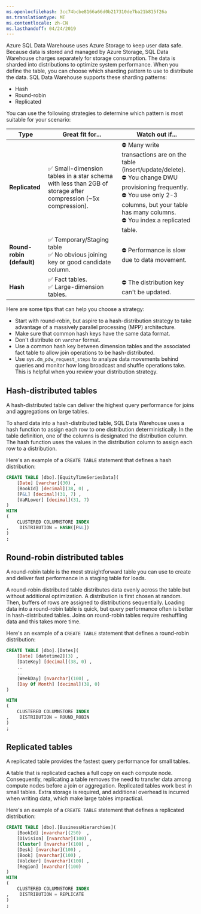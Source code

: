 ```yaml
---
ms.openlocfilehash: 3cc74bcbe8166a66d0b217310de7ba21b815f26a
ms.translationtype: MT
ms.contentlocale: zh-CN
ms.lasthandoff: 04/24/2019
---
```

Azure SQL Data Warehouse uses Azure Storage to keep user data safe. Because data is stored and managed by Azure Storage, SQL Data Warehouse charges separately for storage consumption. The data is sharded into distributions to optimize system performance. When you define the table, you can choose which sharding pattern to use to distribute the data. SQL Data Warehouse supports these sharding patterns:

- Hash
- Round-robin
- Replicated

You can use the following strategies to determine which pattern is most suitable for your scenario:

| Type | Great fit for... | Watch out if... |
|------|------------------|-----------------|
| **Replicated** | ✅ Small-dimension tables in a star schema with less than 2GB of storage after compression (~5x compression). | ⛔ Many write transactions are on the table (insert/update/delete).<br> ⛔ You change DWU provisioning frequently.<br> ⛔ You use only 2-3 columns, but your table has many columns.<br> ⛔ You index a replicated table.|
| **Round-robin (default)** | ✅ Temporary/Staging table<br> ✅ No obvious joining key or good candidate column. | ⛔ Performance is slow due to data movement. |
| **Hash** | ✅ Fact tables.<br> ✅ Large-dimension tables. | ⛔ The distribution key can't be updated. |

Here are some tips that can help you choose a strategy:

- Start with round-robin, but aspire to a hash-distribution strategy to take advantage of a massively parallel processing (MPP) architecture.
- Make sure that common hash keys have the same data format.
- Don't distribute on `varchar` format.
- Use a common hash key between dimension tables and the associated fact table to allow join operations to be hash-distributed.
- Use `sys.dm_pdw_request_steps` to analyze data movements behind queries and monitor how long broadcast and shuffle operations take. This is helpful when you review your distribution strategy.

## <a name="hash-distributed-tables"></a>Hash-distributed tables

A hash-distributed table can deliver the highest query performance for joins and aggregations on large tables.

To shard data into a hash-distributed table, SQL Data Warehouse uses a hash function to assign each row to one distribution deterministically. In the table definition, one of the columns is designated the distribution column. The hash function uses the values in the distribution column to assign each row to a distribution.

Here's an example of a `CREATE TABLE` statement that defines a hash distribution:

```sql
CREATE TABLE [dbo].[EquityTimeSeriesData](
    [Date] [varchar](30) ,
    [BookId] [decimal](38, 0) ,
    [P&L] [decimal](31, 7) ,
    [VaRLower] [decimal](31, 7) 
) 
WITH
(
    CLUSTERED COLUMNSTORE INDEX
,    DISTRIBUTION = HASH([P&L])
)
;
```

## <a name="round-robin-distributed-tables"></a>Round-robin distributed tables

A round-robin table is the most straightforward table you can use to create and deliver fast performance in a staging table for loads.

A round-robin distributed table distributes data evenly across the table but without additional optimization. A distribution is first chosen at random. Then, buffers of rows are assigned to distributions sequentially. Loading data into a round-robin table is quick, but query performance often is better in hash-distributed tables. Joins on round-robin tables require reshuffling data and this takes more time.

Here's an example of a `CREATE TABLE` statement that defines a round-robin distribution:

```sql
CREATE TABLE [dbo].[Dates](
    [Date] [datetime2](3) ,
    [DateKey] [decimal](38, 0) ,
    ..
    ..
    [WeekDay] [nvarchar](100) ,
    [Day Of Month] [decimal](38, 0) 
)

WITH
(
    CLUSTERED COLUMNSTORE INDEX
,    DISTRIBUTION = ROUND_ROBIN
)
;
```

## <a name="replicated-tables"></a>Replicated tables

A replicated table provides the fastest query performance for small tables.

A table that is replicated caches a full copy on each compute node. Consequently, replicating a table removes the need to transfer data among compute nodes before a join or aggregation. Replicated tables work best in small tables. Extra storage is required, and additional overhead is incurred when writing data, which make large tables impractical.

Here's an example of a `CREATE TABLE` statement that defines a replicated distribution:

```sql
CREATE TABLE [dbo].[BusinessHierarchies](
    [BookId] [nvarchar](250)  ,
    [Division] [nvarchar](100) ,
    [Cluster] [nvarchar](100) ,
    [Desk] [nvarchar](100) ,
    [Book] [nvarchar](100) ,
    [Volcker] [nvarchar](100) ,
    [Region] [nvarchar](100) 
) 
WITH
(
    CLUSTERED COLUMNSTORE INDEX
,    DISTRIBUTION = REPLICATE
)
;
```